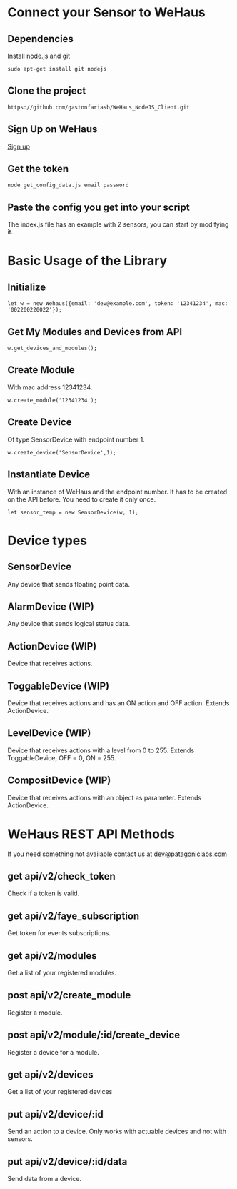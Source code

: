 # Connect your Sensor to WeHaus

## Dependencies

Install node.js and git

    sudo apt-get install git nodejs

## Clone the project

    https://github.com/gastonfariasb/WeHaus_NodeJS_Client.git

## Sign Up on WeHaus

[Sign up](https://app.wehaus.com/users/create_new_account)

## Get the token

    node get_config_data.js email password

## Paste the config you get into your script

The index.js file has an example with 2 sensors, you can start by modifying it.


# Basic Usage of the Library

## Initialize

    let w = new Wehaus({email: 'dev@example.com', token: '12341234', mac: '002200220022'});

## Get My Modules and Devices from API

    w.get_devices_and_modules();

## Create Module 

With mac address 12341234.

    w.create_module('12341234');

## Create Device

Of type SensorDevice with endpoint number 1.

    w.create_device('SensorDevice',1);

## Instantiate Device

With an instance of WeHaus and the endpoint number. It has to be created on the API before. You need to create it only once.

    let sensor_temp = new SensorDevice(w, 1);

# Device types

## SensorDevice

Any device that sends floating point data.

## AlarmDevice (WIP)

Any device that sends logical status data. 

## ActionDevice (WIP)

Device that receives actions.

## ToggableDevice (WIP)

Device that receives actions and has an ON action and OFF action. Extends ActionDevice.

## LevelDevice (WIP)

Device that receives actions with a level from 0 to 255. Extends ToggableDevice, OFF = 0, ON = 255.

## CompositDevice (WIP)

Device that receives actions with an object as parameter. Extends ActionDevice.


# WeHaus REST API Methods

If you need something not available contact us at dev@patagoniclabs.com

## get api/v2/check_token

Check if a token is valid.


## get api/v2/faye_subscription

Get token for events subscriptions.


## get api/v2/modules

Get a list of your registered modules.


## post api/v2/create_module

Register a module.


## post api/v2/module/:id/create_device

Register a device for a module.


## get api/v2/devices

Get a list of your registered devices

## put api/v2/device/:id

Send an action to a device. Only works with actuable devices and not with sensors.


## put api/v2/device/:id/data

Send data from a device.


